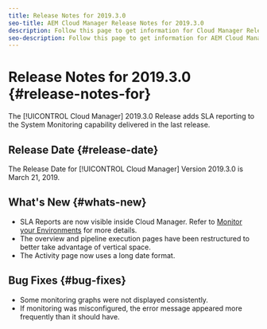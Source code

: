 ```yaml
---
title: Release Notes for 2019.3.0
seo-title: AEM Cloud Manager Release Notes for 2019.3.0
description: Follow this page to get information for Cloud Manager Release 2019.3.0.
seo-description: Follow this page to get information for AEM Cloud Manager Release 2019.3.0.
---
```


# Release Notes for 2019.3.0 {#release-notes-for}

The [!UICONTROL Cloud Manager] 2019.3.0 Release adds SLA reporting to the System Monitoring capability delivered in the last release.

## Release Date {#release-date}

The Release Date for [!UICONTROL Cloud Manager] Version 2019.3.0 is March 21, 2019.

## What's New {#whats-new}

* SLA Reports are now visible inside Cloud Manager. Refer to [Monitor your Environments](monitor-your-environments.md) for more details.
* The overview and pipeline execution pages have been restructured to better take advantage of vertical space.
* The Activity page now uses a long date format.

## Bug Fixes {#bug-fixes}

* Some monitoring graphs were not displayed consistently.
* If monitoring was misconfigured, the error message appeared more frequently than it should have.
